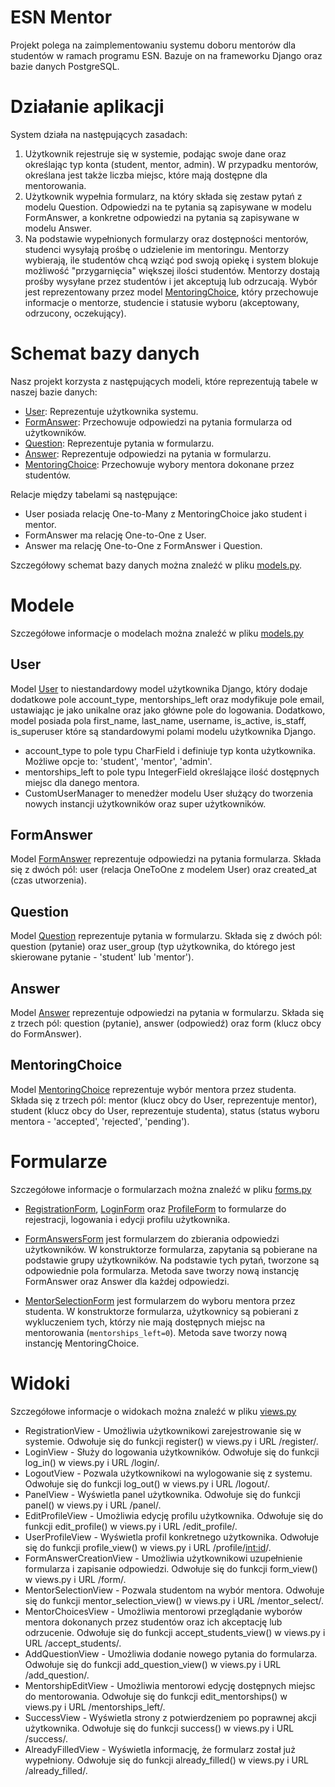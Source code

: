 # ESN Mentor

Projekt polega na zaimplementowaniu systemu doboru mentorów dla studentów w ramach programu ESN. Bazuje on na frameworku Django oraz bazie danych PostgreSQL.


# Działanie aplikacji

System działa na następujących zasadach:

1. Użytkownik rejestruje się w systemie, podając swoje dane oraz określając typ konta (student, mentor, admin). W przypadku mentorów, określana jest także liczba miejsc, które mają dostępne dla mentorowania.
2. Użytkownik wypełnia formularz, na który składa się zestaw pytań z modelu Question. Odpowiedzi na te pytania są zapisywane w modelu FormAnswer, a konkretne odpowiedzi na pytania są zapisywane w modelu Answer.
3. Na podstawie wypełnionych formularzy oraz dostępności mentorów, studenci wysyłają prośbę o udzielenie im mentoringu. Mentorzy wybierają, ile studentów chcą wziąć pod swoją opiekę i system blokuje możliwość "przygarnięcia" większej ilości studentów. Mentorzy dostają prośby wysyłane przez studentów i jet akceptują lub odrzucają. Wybór jest reprezentowany przez model [MentoringChoice](https://github.com/sxevush/bazydanych-esn-mentor/blob/dae0734dc2cda1d9687e03f657d5044825d022aa/mentor_app/models.py#L64), który przechowuje informacje o mentorze, studencie i statusie wyboru (akceptowany, odrzucony, oczekujący).


# Schemat bazy danych

Nasz projekt korzysta z następujących modeli, które reprezentują tabele w naszej bazie danych:

* [User](https://github.com/sxevush/bazydanych-esn-mentor/blob/dae0734dc2cda1d9687e03f657d5044825d022aa/mentor_app/models.py#L19): Reprezentuje użytkownika systemu.
* [FormAnswer](https://github.com/sxevush/bazydanych-esn-mentor/blob/dae0734dc2cda1d9687e03f657d5044825d022aa/mentor_app/models.py#L44): Przechowuje odpowiedzi na pytania formularza od użytkowników.
* [Question](https://github.com/sxevush/bazydanych-esn-mentor/blob/dae0734dc2cda1d9687e03f657d5044825d022aa/mentor_app/models.py#L49): Reprezentuje pytania w formularzu.
* [Answer](https://github.com/sxevush/bazydanych-esn-mentor/blob/dae0734dc2cda1d9687e03f657d5044825d022aa/mentor_app/models.py#L58): Reprezentuje odpowiedzi na pytania w formularzu.
* [MentoringChoice](https://github.com/sxevush/bazydanych-esn-mentor/blob/dae0734dc2cda1d9687e03f657d5044825d022aa/mentor_app/models.py#L64): Przechowuje wybory mentora dokonane przez studentów.

Relacje między tabelami są następujące:

* User posiada relację One-to-Many z MentoringChoice jako student i mentor.
* FormAnswer ma relację One-to-One z User.
* Answer ma relację One-to-One z FormAnswer i Question.

Szczegółowy schemat bazy danych można znaleźć w pliku [models.py](https://github.com/sxevush/bazydanych-esn-mentor/blob/main/mentor_app/models.py).


# Modele

Szczegółowe informacje o modelach można znaleźć w pliku [models.py](https://github.com/sxevush/bazydanych-esn-mentor/blob/main/mentor_app/models.py)


## User
Model [User](https://github.com/sxevush/bazydanych-esn-mentor/blob/dae0734dc2cda1d9687e03f657d5044825d022aa/mentor_app/models.py#L19) to niestandardowy model użytkownika Django, który dodaje dodatkowe pole account_type, mentorships_left oraz modyfikuje pole email, ustawiając je jako unikalne oraz jako główne pole do logowania. Dodatkowo, model posiada pola first_name, last_name, username, is_active, is_staff, is_superuser które są standardowymi polami modelu użytkownika Django.

* account_type to pole typu CharField i definiuje typ konta użytkownika. Możliwe opcje to: 'student', 'mentor', 'admin'.
* mentorships_left to pole typu IntegerField określające ilość dostępnych miejsc dla danego mentora.
* CustomUserManager to menedżer modelu User służący do tworzenia nowych instancji użytkowników oraz super użytkowników.

## FormAnswer
Model [FormAnswer](https://github.com/sxevush/bazydanych-esn-mentor/blob/dae0734dc2cda1d9687e03f657d5044825d022aa/mentor_app/models.py#L44) reprezentuje odpowiedzi na pytania formularza. Składa się z dwóch pól: user (relacja OneToOne z modelem User) oraz created_at (czas utworzenia).

## Question
Model [Question](https://github.com/sxevush/bazydanych-esn-mentor/blob/dae0734dc2cda1d9687e03f657d5044825d022aa/mentor_app/models.py#L49) reprezentuje pytania w formularzu. Składa się z dwóch pól: question (pytanie) oraz user_group (typ użytkownika, do którego jest skierowane pytanie - 'student' lub 'mentor').

## Answer
Model [Answer](https://github.com/sxevush/bazydanych-esn-mentor/blob/dae0734dc2cda1d9687e03f657d5044825d022aa/mentor_app/models.py#L58) reprezentuje odpowiedzi na pytania w formularzu. Składa się z trzech pól: question (pytanie), answer (odpowiedź) oraz form (klucz obcy do FormAnswer).

## MentoringChoice
Model [MentoringChoice](https://github.com/sxevush/bazydanych-esn-mentor/blob/dae0734dc2cda1d9687e03f657d5044825d022aa/mentor_app/models.py#L64) reprezentuje wybór mentora przez studenta. Składa się z trzech pól: mentor (klucz obcy do User, reprezentuje mentor), student (klucz obcy do User, reprezentuje studenta), status (status wyboru mentora - 'accepted', 'rejected', 'pending').


# Formularze

Szczegółowe informacje o formularzach można znaleźć w pliku [forms.py](https://github.com/sxevush/bazydanych-esn-mentor/blob/main/mentor_app/forms.py)

* [RegistrationForm](https://github.com/sxevush/bazydanych-esn-mentor/blob/dae0734dc2cda1d9687e03f657d5044825d022aa/mentor_app/forms.py#L9), [LoginForm](https://github.com/sxevush/bazydanych-esn-mentor/blob/dae0734dc2cda1d9687e03f657d5044825d022aa/mentor_app/forms.py#L15) oraz [ProfileForm](https://github.com/sxevush/bazydanych-esn-mentor/blob/dae0734dc2cda1d9687e03f657d5044825d022aa/mentor_app/forms.py#L21) to formularze do rejestracji, logowania i edycji profilu użytkownika.

* [FormAnswersForm](https://github.com/sxevush/bazydanych-esn-mentor/blob/dae0734dc2cda1d9687e03f657d5044825d022aa/mentor_app/forms.py#L27) jest formularzem do zbierania odpowiedzi użytkowników. W konstruktorze formularza, zapytania są pobierane na podstawie grupy użytkowników. Na podstawie tych pytań, tworzone są odpowiednie pola formularza. Metoda save tworzy nową instancję FormAnswer oraz Answer dla każdej odpowiedzi.

* [MentorSelectionForm](https://github.com/sxevush/bazydanych-esn-mentor/blob/dae0734dc2cda1d9687e03f657d5044825d022aa/mentor_app/forms.py#L53) jest formularzem do wyboru mentora przez studenta. W konstruktorze formularza, użytkownicy są pobierani z wykluczeniem tych, którzy nie mają dostępnych miejsc na mentorowania (`mentorships_left=0`). Metoda save tworzy nową instancję MentoringChoice.


# Widoki

Szczegółowe informacje o widokach można znaleźć w pliku [views.py](https://github.com/sxevush/bazydanych-esn-mentor/blob/main/mentor_app/views.py)

* RegistrationView - Umożliwia użytkownikowi zarejestrowanie się w systemie. Odwołuje się do funkcji register() w views.py i URL /register/.
* LoginView - Służy do logowania użytkowników. Odwołuje się do funkcji log_in() w views.py i URL /login/.
* LogoutView - Pozwala użytkownikowi na wylogowanie się z systemu. Odwołuje się do funkcji log_out() w views.py i URL /logout/.
* PanelView - Wyświetla panel użytkownika. Odwołuje się do funkcji panel() w views.py i URL /panel/.
* EditProfileView - Umożliwia edycję profilu użytkownika. Odwołuje się do funkcji edit_profile() w views.py i URL /edit_profile/.
* UserProfileView - Wyświetla profil konkretnego użytkownika. Odwołuje się do funkcji profile_view() w views.py i URL /profile/<int:id>/.
* FormAnswerCreationView - Umożliwia użytkownikowi uzupełnienie formularza i zapisanie odpowiedzi. Odwołuje się do funkcji form_view() w views.py i URL /form/.
* MentorSelectionView - Pozwala studentom na wybór mentora. Odwołuje się do funkcji mentor_selection_view() w views.py i URL /mentor_select/.
* MentorChoicesView - Umożliwia mentorowi przeglądanie wyborów mentora dokonanych przez studentów oraz ich akceptację lub odrzucenie. Odwołuje się do funkcji accept_students_view() w views.py i URL /accept_students/.
* AddQuestionView - Umożliwia dodanie nowego pytania do formularza. Odwołuje się do funkcji add_question_view() w views.py i URL /add_question/.
* MentorshipEditView - Umożliwia mentorowi edycję dostępnych miejsc do mentorowania. Odwołuje się do funkcji edit_mentorships() w views.py i URL /mentorships_left/.
* SuccessView - Wyświetla strony z potwierdzeniem po poprawnej akcji użytkownika. Odwołuje się do funkcji success() w views.py i URL /success/.
* AlreadyFilledView - Wyświetla informację, że formularz został już wypełniony. Odwołuje się do funkcji already_filled() w views.py i URL /already_filled/.
